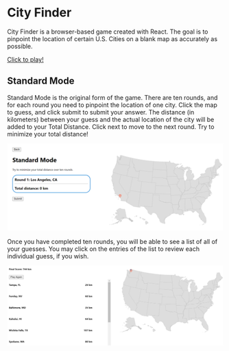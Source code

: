 # City Finder

City Finder is a browser-based game created with React. The goal is to pinpoint the location of certain U.S. Cities on a blank map as accurately as possible.

[Click to play!](https://leoxu1.github.io/cityfinder)

## Standard Mode
Standard Mode is the original form of the game. There are ten rounds, and for each round you need to pinpoint the location of one city.
Click the map to guess, and click submit to submit your answer. The distance (in kilometers) between your guess and the actual location of the
city will be added to your Total Distance. Click next to move to the next round. Try to minimize your total distance! 

![Standard Mode](/standardmode.png)

Once you have completed ten rounds, you will be able to see a list of all of your guesses. You may click on the entries of the list to review
each individual guess, if you wish.

![Results Page](/resultspage.png)

